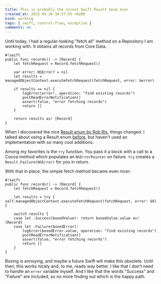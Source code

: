```yaml
---
title: This is probably the nicest Swift Result enum ever
created_at: 2015-05-28 10:57:55 +0200
kind: worklog
tags: [ swift, control-flow, exception ]
comments: on
---
```


Until today, I had a regular-looking "fetch all" method on a Repository I am working with. It obtains all records from Core Data.

    #!swift
    public func records() -> [Record] {
        let fetchRequest = Record.fetchRequest()
        
        var error: NSError? = nil
        let results = managedObjectContext.executeFetchRequest(fetchRequest, error: &error)
        
        if results == nil {
            logError(error!, operation: "find existing records")
            postReadErrorNotification()
            assert(false, "error fetching records")
            return []
        }
        
        return results as! [Record]
    }

When I discovered the nice [Result enum by Rob Rix](https://github.com/antitypical/Result), things changed. I talked about using a Result enum [before](/posts/2015/02/functional-swift-exceptions/), but haven't used an implementation with so many cool additions.

Among my favorites is the `try` function. You pass it a block with a call to a Cocoa method which populates an `NSErrorPointer` on failure. `try` creates a `Result.Failure(NSError)` for you in return.

With that in place, the simple fetch method became even nicer:
    
    #!swift
    public func records() -> [Record] {
        let fetchRequest = Record.fetchRequest()
        
        let results = try { self.managedObjectContext.executeFetchRequest(fetchRequest, error: $0) }
        
        switch results {
        case let .Success(boxedValue): return boxedValue.value as! [Record]
        case let .Failure(boxedError):
            logError(boxedError.value, operation: "find existing records")
            postReadErrorNotification()
            assert(false, "error fetching records")
            return []
        }
    }

Boxing is annoying, and maybe a future Swift will make this obsolete. Until then, this works nicely and, to me, reads way better. I like that I don't need to handle an `error` variable myself. And I like that the words "Success" and "Failure" are included, so no more finding out which is the happy path.
